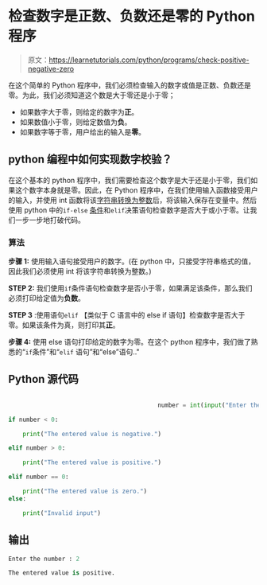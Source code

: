 # 检查数字是正数、负数还是零的 Python 程序

> 原文：<https://learnetutorials.com/python/programs/check-positive-negative-zero>

在这个简单的 Python 程序中，我们必须检查输入的数字或值是正数、负数还是零。为此，我们必须知道这个数是大于零还是小于零；

*   如果数字大于零，则给定的数字为**正**。
*   如果数值小于零，则给定数值为**负**。
*   如果数字等于零，用户给出的输入是**零**。

## python 编程中如何实现数字校验？

在这个基本的 python 程序中，我们需要检查这个数字是大于还是小于零，我们如果这个数字本身就是零。因此，在 Python 程序中，在我们使用输入函数接受用户的输入，并使用 int 函数将该[字符串转换为整数](../../python/python-datatypes "Data types in Python")后，将该输入保存在变量中。然后使用 python 中的`if-else` [条件](../../python/decision-making-statements "Decision making in Python")和`elif`决策语句检查数字是否大于或小于零。让我们一步一步地打破代码。

### 算法

**步骤 1:** 使用输入语句接受用户的数字。(在 python 中，只接受字符串格式的值，因此我们必须使用 int 将该字符串转换为整数。)

**STEP 2:** 我们使用`if`条件语句检查数字是否小于零，如果满足该条件，那么我们必须打印给定值为**负数**。

**STEP 3** :使用语句`elif` 【类似于 C 语言中的 else if 语句】检查数字是否大于零。如果该条件为真，则打印其**正**。

**步骤 4:** 使用 else 语句打印给定的数字为零。在这个 python 程序中，我们做了熟悉的“`if`条件”和“`elif` 语句”和“else”语句.."

## Python 源代码

```py

                                          number = int(input("Enter the number: "))

if number < 0:

    print("The entered value is negative.")

elif number > 0:

    print("The entered value is positive.")

elif number == 0:

    print("The entered value is zero.")
else:

    print("Invalid input")

```

## 输出

```py
Enter the number : 2

The entered value is positive.
```